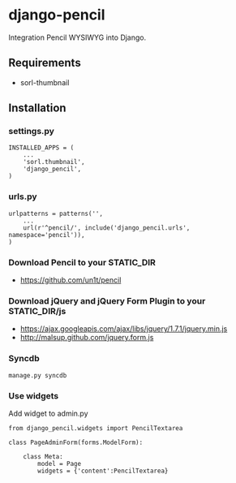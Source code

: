 # django-pencil

Integration Pencil WYSIWYG into Django.

## Requirements

- sorl-thumbnail

## Installation

### settings.py

    INSTALLED_APPS = (
        ...
        'sorl.thumbnail',
        'django_pencil',
    )

### urls.py

    urlpatterns = patterns('',
        ...
        url(r'^pencil/', include('django_pencil.urls', namespace='pencil')),
    )

### Download Pencil to your STATIC_DIR

- https://github.com/un1t/pencil

### Download jQuery and jQuery Form Plugin to your STATIC_DIR/js
    
- https://ajax.googleapis.com/ajax/libs/jquery/1.7.1/jquery.min.js
- http://malsup.github.com/jquery.form.js

### Syncdb

    manage.py syncdb

### Use widgets

Add widget to admin.py

    from django_pencil.widgets import PencilTextarea

    class PageAdminForm(forms.ModelForm):
        
        class Meta:
            model = Page
            widgets = {'content':PencilTextarea}

